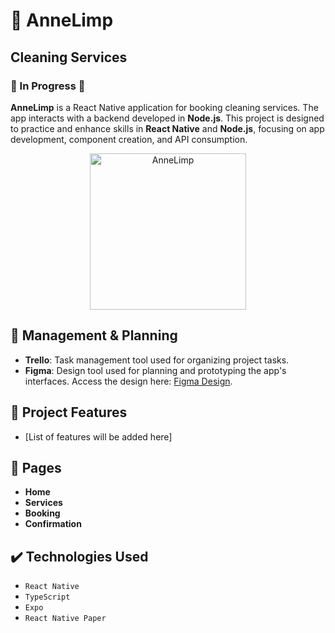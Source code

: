 # 🫧 AnneLimp

## Cleaning Services

### 🚧 In Progress 🚧

**AnneLimp** is a React Native application for booking cleaning services. The app interacts with a backend developed in **Node.js**. This project is designed to practice and enhance skills in **React Native** and **Node.js**, focusing on app development, component creation, and API consumption.

<p align="center" >
  <img src="https://github.com/user-attachments/assets/fdb1066c-02f1-4362-a23a-68703d17491b" alt="AnneLimp" width="250px"/>
</p>

## 📅 Management & Planning
- **Trello**: Task management tool used for organizing project tasks.
- **Figma**: Design tool used for planning and prototyping the app's interfaces. Access the design here: [Figma Design](https://www.figma.com/design/WPWi95TyvqaM7ZVKb26eJh/AnneLimp?node-id=4-2&t=OI79xgYuTKFCc3qj-1).

## 🔨 Project Features
- [List of features will be added here]

## 🧩 Pages
- **Home**
- **Services**
- **Booking**
- **Confirmation**

## ✔️ Technologies Used
- `React Native`
- `TypeScript`
- `Expo`
- `React Native Paper`
